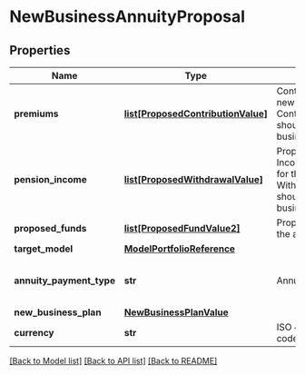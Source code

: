 # NewBusinessAnnuityProposal

## Properties
Name | Type | Description | Notes
------------ | ------------- | ------------- | -------------
**premiums** | [**list[ProposedContributionValue]**](ProposedContributionValue.md) | Contributions for the new business plan.  ContributionReference should be null for new business. | [optional] 
**pension_income** | [**list[ProposedWithdrawalValue]**](ProposedWithdrawalValue.md) | Proposed Pension Income (withdrawal for the annuity).  WithdrawalReference should be null for new business. | [optional] 
**proposed_funds** | [**list[ProposedFundValue2]**](ProposedFundValue2.md) | Proposed funds for the annuity plan. | [optional] 
**target_model** | [**ModelPortfolioReference**](ModelPortfolioReference.md) |  | [optional] 
**annuity_payment_type** | **str** | Annuity Payment type. | [optional] [default to 'None']
**new_business_plan** | [**NewBusinessPlanValue**](NewBusinessPlanValue.md) |  | [optional] 
**currency** | **str** | ISO 4217 Currency code for the proposal. | [optional] 

[[Back to Model list]](../README.md#documentation-for-models) [[Back to API list]](../README.md#documentation-for-api-endpoints) [[Back to README]](../README.md)

